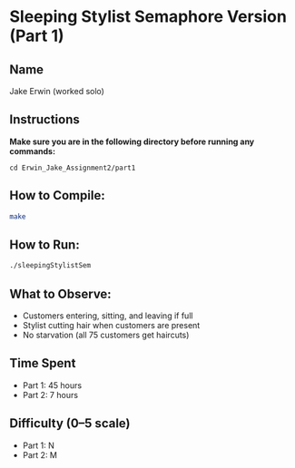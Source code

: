 # Sleeping Stylist Semaphore Version (Part 1)

## Name
Jake Erwin (worked solo)

## Instructions

**Make sure you are in the following directory before running any commands:**
```
cd Erwin_Jake_Assignment2/part1
```

## How to Compile:
```bash
make
```

## How to Run:
```bash
./sleepingStylistSem
```

## What to Observe:
- Customers entering, sitting, and leaving if full
- Stylist cutting hair when customers are present
- No starvation (all 75 customers get haircuts)

## Time Spent
- Part 1: 45 hours
- Part 2: 7 hours

## Difficulty (0–5 scale)
- Part 1: N
- Part 2: M
